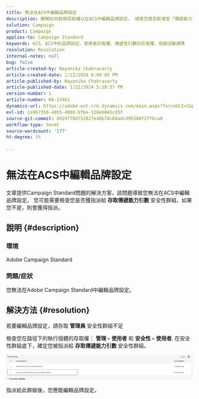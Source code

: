 ```yaml
---
title: 無法在ACS中編輯品牌設定
description: 瞭解如何啟用存取權以在ACS中編輯品牌設定。 檢查您是否新增至「傳遞能力引數的存取權」安全性群組。
solution: Campaign
product: Campaign
applies-to: Campaign Standard
keywords: KCS、ACS中的品牌設定、使用者存取權、傳遞性引數的存取權、促銷活動標準
resolution: Resolution
internal-notes: null
bug: false
article-created-by: Nayanika Chakravarty
article-created-date: 1/12/2024 6:00:05 PM
article-published-by: Nayanika Chakravarty
article-published-date: 1/22/2024 5:28:57 PM
version-number: 1
article-number: KA-23461
dynamics-url: https://adobe-ent.crm.dynamics.com/main.aspx?forceUCI=1&pagetype=entityrecord&etn=knowledgearticle&id=ea64f666-74b1-ee11-a569-6045bd006a22
exl-id: ce9b7356-40b5-4088-bfbe-328e6045cd3f
source-git-commit: dd19f78d752827e48b7dc68adcd95500f2ffbca0
workflow-type: tm+mt
source-wordcount: '177'
ht-degree: 3%

---
```


# 無法在ACS中編輯品牌設定


文章提供Campaign Standard問題的解決方案，該問題導致您無法在ACS中編輯品牌設定。 您可能需要檢查您是否獲指派給 <b>存取傳遞能力引數</b> 安全性群組，如果您不是，則會獲得指派。

## 說明 {#description}


### 環境

Adobe Campaign Standard

### 問題/症狀

您無法在Adobe Campaign Standard中編輯品牌設定。


## 解決方法 {#resolution}


若要編輯品牌設定，請存取 <b>管理員</b> 安全性群組不足

檢查您在路徑下的執行個體的存取權： <b>管理 </b>`>`  <b>使用者</b> 和 <b>安全性 </b>`>`  <b>使用者</b>. 在安全性群組底下，確定您被指派給 <b>存取傳遞能力引數</b> 安全性群組。

![](assets/f7846f6e-31b9-ee11-a569-6045bd006704.png)

指派給此群組後，您應能編輯品牌設定。
